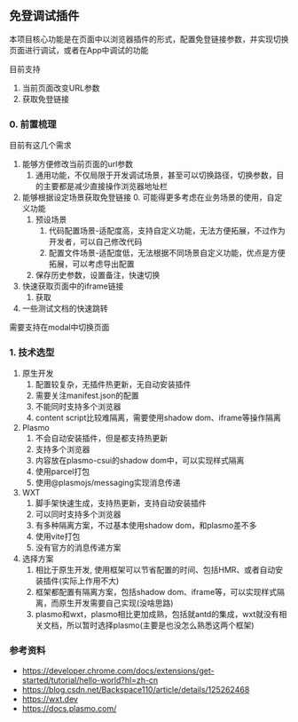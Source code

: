 ## 免登调试插件

本项目核心功能是在页面中以浏览器插件的形式，配置免登链接参数，并实现切换页面进行调试，或者在App中调试的功能

目前支持
1. 当前页面改变URL参数
2. 获取免登链接

### 0. 前置梳理

目前有这几个需求
1. 能够方便修改当前页面的url参数
    1. 通用功能，不仅局限于开发调试场景，甚至可以切换路径，切换参数，目的主要都是减少直接操作浏览器地址栏
2. 能够根据设定场景获取免登链接
    0. 可能得更多考虑在业务场景的使用，自定义功能
    1. 预设场景
        1. 代码配置场景-适配度高，支持自定义功能，无法方便拓展，不过作为开发者，可以自己修改代码
        2. 配置文件场景-适配度低，无法根据不同场景自定义功能，优点是方便拓展，可以考虑导出配置
    2. 保存历史参数，设置备注，快速切换
3. 快速获取页面中的iframe链接
    1. 获取
4. 一些测试文档的快速跳转

需要支持在modal中切换页面

### 1. 技术选型

1. 原生开发
    1. 配置较复杂，无插件热更新，无自动安装插件
    2. 需要关注manifest.json的配置
    3. 不能同时支持多个浏览器
    4. content script比较难隔离，需要使用shadow dom、iframe等操作隔离
2. Plasmo
    1. 不会自动安装插件，但是都支持热更新
    2. 支持多个浏览器
    3. 内容放在plasmo-csui的shadow dom中，可以实现样式隔离
    4. 使用parcel打包
    5. 使用@plasmojs/messaging实现消息传递
3. WXT
    1. 脚手架快速生成，支持热更新，支持自动安装插件
    2. 可以同时支持多个浏览器
    3. 有多种隔离方案，不过基本使用shadow dom，和plasmo差不多
    4. 使用vite打包
    5. 没有官方的消息传递方案
4. 选择方案
    1. 相比于原生开发, 使用框架可以节省配置的时间、包括HMR、或者自动安装插件(实际上作用不大)
    2. 框架都配置有隔离方案，包括shadow dom、iframe等，可以实现样式隔离，而原生开发需要自己实现(没啥思路)
    3. plasmo和wxt，plasmo相比更加成熟，包括就antd的集成，wxt就没有相关文档，所以暂时选择plasmo(主要是也没怎么熟悉这两个框架)



### 参考资料

- https://developer.chrome.com/docs/extensions/get-started/tutorial/hello-world?hl=zh-cn
- https://blog.csdn.net/Backspace110/article/details/125262468
- https://wxt.dev
- https://docs.plasmo.com/